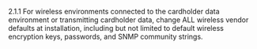 2.1.1 For wireless environments 
connected to the cardholder data 
environment or transmitting cardholder 
data, change ALL wireless vendor 
defaults at installation, including but not 
limited to default wireless encryption 
keys, passwords, and SNMP 
community strings. 


